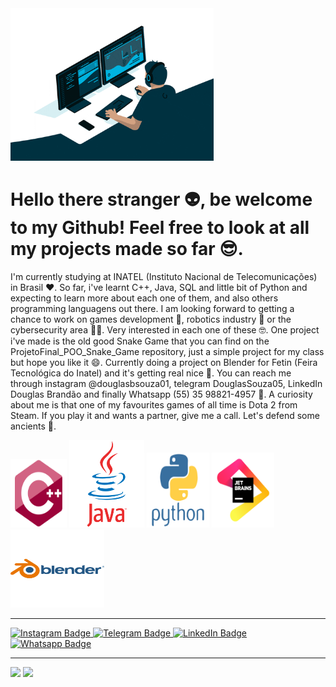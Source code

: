 <img src = "giphy.gif" width = "325px">

# Hello there stranger 👽, be welcome to my Github! Feel free to look at all my projects made so far 😎.
I'm currently studying at INATEL (Instituto Nacional de Telecomunicações) in Brasil ❤. So far, i've learnt C++, Java, SQL and little bit of Python and expecting to learn more about each one of them, and also others programming languagens out there. 
I am looking forward to getting a chance to work on games development 👾, robotics industry 🤖 or the cybersecurity area 🐱‍💻. Very interested in each one of these 🤓.
One project i've made is the old good Snake Game that you can find on the ProjetoFinal_POO_Snake_Game repository, just a simple project for my class but hope you like it 😄. Currently doing a project on Blender for Fetin (Feira Tecnológica do Inatel) and it's getting real nice 🧐.
You can reach me through instagram @douglasbsouza01, telegram DouglasSouza05, LinkedIn Douglas Brandão and finally Whatsapp (55) 35 98821-4957 👀.
A curiosity about me is that one of my favourites games of all time is Dota 2 from Steam. If you play it and wants a partner, give me a call. Let's defend some ancients  🧠.

<div> 
<img src = "cplusplus-original.svg" width = "90px" height = "110px">
<img src = "java-original-wordmark.svg" width = "120px" height = "140px">
<img src = "python-original-wordmark.svg" width = "100px" height = "120px">
<img src = "jetbrains-original.svg" width = "100px" height = "120px">
<img src = "blender-original-wordmark.svg" width = "150px" height = "125px">
</div>

---

<div id = "badges">
<a href = "https://www.instagram.com/douglasbsouza01/">
  <img src = "https://img.shields.io/badge/Instagram-E4405F?style=for-the-badge&logo=instagram&logoColor=white" alt = "Instagram Badge"/>
</a>
<a href = "https://web.telegram.org/z/">
  <img src = "https://img.shields.io/badge/Telegram-2CA5E0?style=for-the-badge&logo=telegram&logoColor=white" alt = "Telegram Badge"/>
</a>
<a href = "https://www.linkedin.com/in/douglas-brand%C3%A3o-88a1b71a2/">
  <img src = "https://img.shields.io/badge/LinkedIn-0077B5?style=for-the-badge&logo=linkedin&logoColor=white" alt = "LinkedIn Badge"/>
</a>
<a href = "https://web.whatsapp.com/">
  <img src = "https://img.shields.io/badge/WhatsApp-25D366?style=for-the-badge&logo=whatsapp&logoColor=white" alt = "Whatsapp Badge"/>
</a>

---

<div>
<img height = "200cm" src = "https://github-readme-stats.vercel.app/api/top-langs/?username=DouglasSouza05&show_icons=true&theme=ocean_dark&count_private=true" />
<img height = "200cm" src = "https://github-readme-stats.vercel.app/api?username=DouglasSouza05&show_icons=true&theme=ocean_dark&count_private=true"/>
</div>
